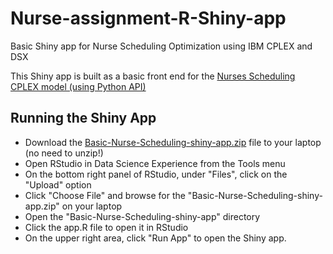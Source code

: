 # Nurse-assignment-R-Shiny-app
Basic Shiny app for Nurse Scheduling Optimization using IBM CPLEX and DSX 

This Shiny app is built as a basic front end for the [Nurses Scheduling CPLEX model (using Python API)](https://github.com/IBMDecisionOptimization/docplex-examples/blob/master/examples/mp/modeling/nurses.py)

## Running the Shiny App
* Download the [Basic-Nurse-Scheduling-shiny-app.zip](https://github.com/sumeetparashar/Nurse-assignment-R-Shiny-app/blob/master/Basic-Nurse-Scheduling-shiny-app.zip) file to your laptop (no need to unzip!)
* Open RStudio in Data Science Experience from the Tools menu
* On the bottom right panel of RStudio, under "Files", click on the "Upload" option
* Click "Choose File" and browse for the "Basic-Nurse-Scheduling-shiny-app.zip" on your laptop 
* Open the "Basic-Nurse-Scheduling-shiny-app" directory
* Click the app.R file to open it in RStudio
* On the upper right area, click "Run App" to open the Shiny app.
